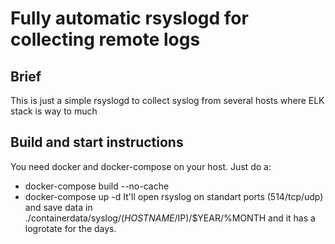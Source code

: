 # Fully automatic rsyslogd for collecting remote logs
## Brief
This is just a simple rsyslogd to collect syslog from several hosts where ELK stack is way to much
## Build and start instructions
You need docker and docker-compose on your host. Just do a:
* docker-compose build --no-cache
* docker-compose up -d
It'll open rsyslog on standart ports (514/tcp/udp) and save data in ./containerdata/syslog/($HOSTNAME/$IP)/$YEAR/%MONTH
and it has a logrotate for the days.
